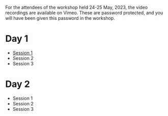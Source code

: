 For the attendees of the workshop held 24-25 May, 2023, the video recordings are available on Vimeo.
These are password protected, and you will have been given this password in the workshop.

# Day 1

* [Session 1](https://vimeo.com/829771332)
* Session 2
* Session 3

# Day 2

* Session 1
* Session 2
* Session 3

